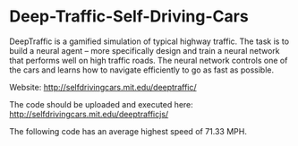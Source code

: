 # Deep-Traffic-Self-Driving-Cars
DeepTraffic is a gamified simulation of typical highway traffic. The task is to build a neural agent – more specifically design and train a neural network that performs well on high traffic roads. The neural network controls one of the cars and learns how to navigate efficiently to go as fast as possible.

Website: http://selfdrivingcars.mit.edu/deeptraffic/

The code should be uploaded and executed here: http://selfdrivingcars.mit.edu/deeptrafficjs/

The following code has an average highest speed of 71.33 MPH.

